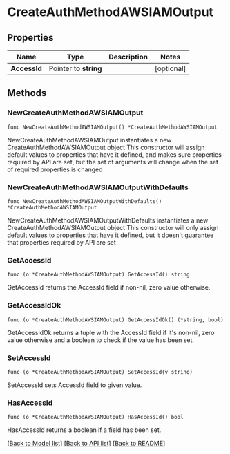 # CreateAuthMethodAWSIAMOutput

## Properties

Name | Type | Description | Notes
------------ | ------------- | ------------- | -------------
**AccessId** | Pointer to **string** |  | [optional] 

## Methods

### NewCreateAuthMethodAWSIAMOutput

`func NewCreateAuthMethodAWSIAMOutput() *CreateAuthMethodAWSIAMOutput`

NewCreateAuthMethodAWSIAMOutput instantiates a new CreateAuthMethodAWSIAMOutput object
This constructor will assign default values to properties that have it defined,
and makes sure properties required by API are set, but the set of arguments
will change when the set of required properties is changed

### NewCreateAuthMethodAWSIAMOutputWithDefaults

`func NewCreateAuthMethodAWSIAMOutputWithDefaults() *CreateAuthMethodAWSIAMOutput`

NewCreateAuthMethodAWSIAMOutputWithDefaults instantiates a new CreateAuthMethodAWSIAMOutput object
This constructor will only assign default values to properties that have it defined,
but it doesn't guarantee that properties required by API are set

### GetAccessId

`func (o *CreateAuthMethodAWSIAMOutput) GetAccessId() string`

GetAccessId returns the AccessId field if non-nil, zero value otherwise.

### GetAccessIdOk

`func (o *CreateAuthMethodAWSIAMOutput) GetAccessIdOk() (*string, bool)`

GetAccessIdOk returns a tuple with the AccessId field if it's non-nil, zero value otherwise
and a boolean to check if the value has been set.

### SetAccessId

`func (o *CreateAuthMethodAWSIAMOutput) SetAccessId(v string)`

SetAccessId sets AccessId field to given value.

### HasAccessId

`func (o *CreateAuthMethodAWSIAMOutput) HasAccessId() bool`

HasAccessId returns a boolean if a field has been set.


[[Back to Model list]](../README.md#documentation-for-models) [[Back to API list]](../README.md#documentation-for-api-endpoints) [[Back to README]](../README.md)


